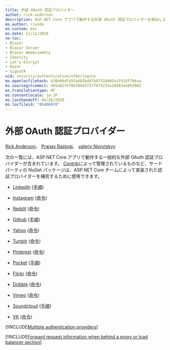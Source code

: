```yaml
---
title: 外部 OAuth 認証プロバイダー
author: rick-anderson
description: ASP.NET Core アプリで動作する外部 OAuth 認証プロバイダーを検出します。
ms.author: riande
ms.custom: mvc
ms.date: 11/11/2018
no-loc:
- Blazor
- Blazor Server
- Blazor WebAssembly
- Identity
- Let's Encrypt
- Razor
- SignalR
uid: security/authentication/otherlogins
ms.openlocfilehash: 438b06dfa55a6b5bdd7b97516005e1f918f7b6ae
ms.sourcegitcommit: d65a027e78bf0b83727f975235a18863e685d902
ms.translationtype: MT
ms.contentlocale: ja-JP
ms.lasthandoff: 06/26/2020
ms.locfileid: "85406070"
---
```

# <a name="external-oauth-authentication-providers"></a>外部 OAuth 認証プロバイダー

[Rick Anderson](https://twitter.com/RickAndMSFT)、 [Pranav Rastogi](https://github.com/rustd)、 [valeriy Novytskyy](https://github.com/01binary)

次の一覧には、ASP.NET Core アプリで動作する一般的な外部 OAuth 認証プロバイダーが含まれています。 [Contrib](https://www.nuget.org/packages?q=owners%3Aaspnet-contrib+title%3AOAuth)によって管理されているものなど、サードパーティの NuGet パッケージは、ASP.NET Core チームによって実装された認証プロバイダーを補完するために使用できます。

* [LinkedIn](https://www.linkedin.com/developer/apps) ([手順](https://developer.linkedin.com/docs/oauth2))

* [Instagram](https://www.instagram.com/developer/register/) ([命令](https://www.instagram.com/developer/authentication/))

* [Reddit](https://www.reddit.com/login?dest=https%3A%2F%2Fwww.reddit.com%2Fprefs%2Fapps) ([命令](https://github.com/reddit/reddit/wiki/OAuth2-Quick-Start-Example))

* [Github](https://github.com/login?return_to=https%3A%2F%2Fgithub.com%2Fsettings%2Fapplications%2Fnew) ([手順](https://developer.github.com/v3/oauth/))

* [Yahoo](https://login.yahoo.com/config/login?src=devnet&.done=http%3A%2F%2Fdeveloper.yahoo.com%2Fapps%2Fcreate%2F) ([命令](https://developer.yahoo.com/bbauth/user.html))

* [Tumblr](https://www.tumblr.com/oauth/apps) ([命令](https://www.tumblr.com/docs/api/v2#auth))

* [Pinterest](https://www.pinterest.com/login/?next=http%3A%2F%2Fdevsite%2Fapps%2F) ([命令](https://developers.pinterest.com/docs/api/overview/?))

* [Pocket](https://getpocket.com/developer/apps/new) ([手順](https://getpocket.com/developer/docs/authentication))

* [Flickr](https://www.flickr.com/services/apps/create) ([命令](https://www.flickr.com/services/api/auth.oauth.html))

* [Dribble](https://dribbble.com/signup) ([命令](https://developer.dribbble.com/v1/oauth/))

* [Vimeo](https://vimeo.com/join) ([命令](https://developer.vimeo.com/api/authentication))

* [Soundcloud](https://soundcloud.com/you/apps/new) ([手順](https://developers.soundcloud.com/blog/we-love-oauth-2))

* [VK](https://vk.com/apps?act=manage) ([命令](https://vk.com/pages?oid=-17680044&p=Authorizing_Sites))

[!INCLUDE[Multiple authentication providers](includes/chain-auth-providers.md)]

[!INCLUDE[Forward request information when behind a proxy or load balancer section](includes/forwarded-headers-middleware.md)]
